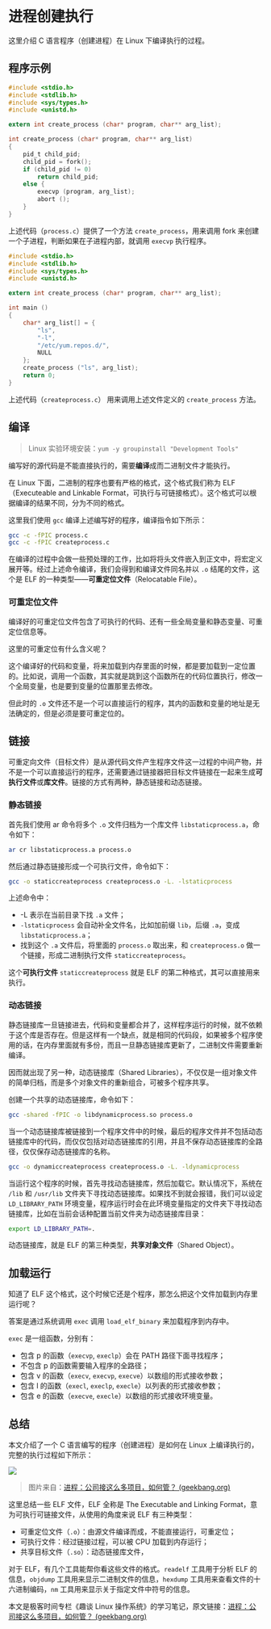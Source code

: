 # 进程创建执行

这里介绍 C 语言程序（创建进程）在 Linux 下编译执行的过程。

## 程序示例

```c
#include <stdio.h>
#include <stdlib.h>
#include <sys/types.h>
#include <unistd.h>

extern int create_process (char* program, char** arg_list);

int create_process (char* program, char** arg_list)
{
    pid_t child_pid;
    child_pid = fork();
    if (child_pid != 0)
        return child_pid;
    else {
        execvp (program, arg_list);
        abort ();
    }
}
```

上述代码（`process.c`）提供了一个方法 `create_process`，用来调用 fork 来创建一个子进程，判断如果在子进程内部，就调用 `execvp` 执行程序。

```c
#include <stdio.h>
#include <stdlib.h>
#include <sys/types.h>
#include <unistd.h>

extern int create_process (char* program, char** arg_list);

int main ()
{
    char* arg_list[] = {
        "ls",
        "-l",
        "/etc/yum.repos.d/",
        NULL
    };
    create_process ("ls", arg_list);
    return 0;
}
```

上述代码（`createprocess.c`） 用来调用上述文件定义的 `create_process` 方法。

## 编译

> Linux 实验环境安装：`yum -y groupinstall "Development Tools"`

编写好的源代码是不能直接执行的，需要**编译**成而二进制文件才能执行。

在 Linux 下面，二进制的程序也要有严格的格式，这个格式我们称为 ELF（Executeable and Linkable Format，可执行与可链接格式）。这个格式可以根据编译的结果不同，分为不同的格式。

这里我们使用 `gcc` 编译上述编写好的程序，编译指令如下所示：

```bash
gcc -c -fPIC process.c
gcc -c -fPIC createprocess.c
```

在编译的过程中会做一些预处理的工作，比如将将头文件嵌入到正文中，将宏定义展开等。经过上述命令编译，我们会得到和编译文件同名并以 `.o` 结尾的文件，这个是 ELF 的一种类型——**可重定位文件**（Relocatable File）。

### 可重定位文件

编译好的可重定位文件包含了可执行的代码、还有一些全局变量和静态变量、可重定位信息等。

这里的可重定位有什么含义呢？

这个编译好的代码和变量，将来加载到内存里面的时候，都是要加载到一定位置的。比如说，调用一个函数，其实就是跳到这个函数所在的代码位置执行，修改一个全局变量，也是要到变量的位置那里去修改。

但此时的 `.o` 文件还不是一个可以直接运行的程序，其内的函数和变量的地址是无法确定的，但是必须是要可重定位的。

## 链接

可重定向文件（目标文件）是从源代码文件产生程序文件这一过程的中间产物，并不是一个可以直接运行的程序，还需要通过链接器把目标文件链接在一起来生成**可执行文件**或**库文件**。链接的方式有两种，静态链接和动态链接。

### 静态链接

首先我们使用 ar 命令将多个 `.o` 文件归档为一个库文件 `libstaticprocess.a`，命令如下：

```bash
ar cr libstaticprocess.a process.o
```

然后通过静态链接形成一个可执行文件，命令如下：

```bash
gcc -o staticcreateprocess createprocess.o -L. -lstaticprocess
```

上述命令中：

- -L  表示在当前目录下找 `.a` 文件；
- `-lstaticprocess` 会自动补全文件名，比如加前缀 `lib`，后缀 `.a`，变成 `libstaticprocess.a`；
- 找到这个 `.a` 文件后，将里面的 `process.o` 取出来，和 `createprocess.o` 做一个链接，形成二进制执行文件 `staticcreateprocess`。

这个**可执行文件** `staticcreateprocess` 就是 ELF 的第二种格式，其可以直接用来执行。

### 动态链接

静态链接库一旦链接进去，代码和变量都合并了，这样程序运行的时候，就不依赖于这个库是否存在。但是这样有一个缺点，就是相同的代码段，如果被多个程序使用的话，在内存里面就有多份，而且一旦静态链接库更新了，二进制文件需要重新编译。

因而就出现了另一种，动态链接库（Shared Libraries），不仅仅是一组对象文件的简单归档，而是多个对象文件的重新组合，可被多个程序共享。

创建一个共享的动态链接库，命令如下：

```bash
gcc -shared -fPIC -o libdynamicprocess.so process.o
```

当一个动态链接库被链接到一个程序文件中的时候，最后的程序文件并不包括动态链接库中的代码，而仅仅包括对动态链接库的引用，并且不保存动态链接库的全路径，仅仅保存动态链接库的名称。

```bash
gcc -o dynamiccreateprocess createprocess.o -L. -ldynamicprocess
```

当运行这个程序的时候，首先寻找动态链接库，然后加载它。默认情况下，系统在 `/lib` 和 `/usr/lib` 文件夹下寻找动态链接库。如果找不到就会报错，我们可以设定 `LD_LIBRARY_PATH` 环境变量，程序运行时会在此环境变量指定的文件夹下寻找动态链接库，比如在当前会话种配置当前文件夹为动态链接库目录：

```bash
export LD_LIBRARY_PATH=.
```

动态链接库，就是 ELF 的第三种类型，**共享对象文件**（Shared Object）。

## 加载运行

知道了 ELF 这个格式，这个时候它还是个程序，那怎么把这个文件加载到内存里运行呢？

答案是通过系统调用 `exec` 调用 `load_elf_binary` 来加载程序到内存中。

`exec` 是一组函数，分别有：

- 包含 p 的函数（`execvp`, `execlp`）会在 PATH 路径下面寻找程序；
- 不包含 p 的函数需要输入程序的全路径；
- 包含 v 的函数（`execv`,  `execvp`,  `execve`）以数组的形式接收参数；
- 包含 l 的函数（`execl`,  `execlp`,  `execle`）以列表的形式接收参数；
- 包含 e 的函数（`execve`,  `execle`）以数组的形式接收环境变量。

## 总结

本文介绍了一个 C 语言编写的程序（创建进程）是如何在 Linux 上编译执行的，完整的执行过程如下所示：

![](../images/3.1-1-C语言程序编译执行过程.png)

> 图片来自：[进程：公司接这么多项目，如何管？ (geekbang.org)](https://time.geekbang.org/column/article/90855)

这里总结一些 ELF 文件，ELF 全称是 The Executable and Linking Format，意为可执行可链接文件，从使用的角度来说 ELF 有三种类型：

- 可重定位文件（`.o`）：由源文件编译而成，不能直接运行，可重定位；
- 可执行文件：经过链接过程，可以被 CPU 加载到内存运行；
- 共享目标文件（`.so`）：动态链接库文件，

对于 ELF，有几个工具能帮你看这些文件的格式。`readelf` 工具用于分析 ELF 的信息，`objdump` 工具用来显示二进制文件的信息，`hexdump` 工具用来查看文件的十六进制编码，`nm` 工具用来显示关于指定文件中符号的信息。

本文是极客时间专栏《趣谈 Linux 操作系统》的学习笔记，原文链接：[进程：公司接这么多项目，如何管？ (geekbang.org)](https://time.geekbang.org/column/article/90855)
